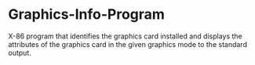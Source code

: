 # Graphics-Info-Program
X-86 program that identifies the graphics card installed and displays the attributes of the graphics card in the given graphics mode to the standard output.
